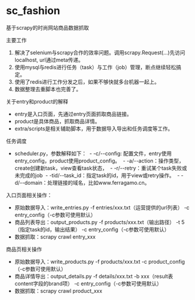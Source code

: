 # sc_fashion
基于scrapy的时尚网站商品数据抓取

主要工作
1. 解决了selenium与scrapy合作的效率问题。调用scrapy.Request(...)先访问localhost, url通过meta传递。
2. 使用mysql与redis进行任务（task）与工作（job）管理，断点继续轻松搞定。
3. 使用了redis进行工作分发之后，如果不够快就多台机器一起上。
4. 数据整理去重脚本也完善了。

关于entry和product的解释
- entry是入口页面，先通过entry页面抓取商品链接。
- product是具体商品，抓取商品详情。
- extra/scripts是相关辅助脚本，用于数据导入导出和任务调度等工作。

任务调度
- scheduler.py，参数解释如下：
  - -c/--config: 配置文件，entry使用entry_config，product使用product_config。
  - -a/--action：操作类型，create创建新task，view查看task状态，
  - -r/--retry：重试某个task失败或未完成的job
  - -tid/--task_id：指定task的id，用于view或retry操作。
  - -d/--domain：处理链接的域名，比如www.ferragamo.cn。

入口页面相关操作：
- 原始数据导入：write_entries.py -f entries/xxx.txt（运营提供的url列表） -c entry_config（-c参数可使用默认）
- 商品列表导出：output_products.py -f products/xxx.txt（输出路径） -t 5（指定task的id，输出结果） -c entry_config（-c参数可使用默认）
- 数据抓取：scrapy crawl entry_xxx

商品页相关操作
- 原始数据导入：write_products.py -f products/xxx.txt -c product_config（-c参数可使用默认）
- 商品详情导出：output_details.py -f details/xxx.txt -b xxx（result表content字段的brand项） -c entry_config（-c参数可使用默认）
- 数据抓取：scrapy crawl product_xxx
